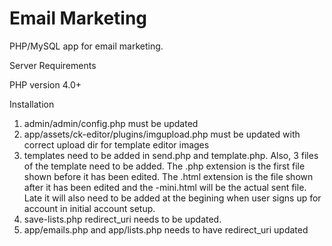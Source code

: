 Email Marketing
==============

PHP/MySQL app for email marketing.

Server Requirements

PHP version 4.0+

Installation

1. admin/admin/config.php must be updated
2. app/assets/ck-editor/plugins/imgupload.php must be updated with correct upload dir for template editor
images
3. templates need to be added in send.php and template.php. Also, 3 files of the template need to be added. The
.php extension is the first file shown before it has been edited. The .html extension is the file shown after it
has been edited and the -mini.html will be the actual sent file. Late it will also need to be added at the begining 
when user signs up for account in initial account setup.
4. save-lists.php redirect_uri needs to be updated.
5. app/emails.php and app/lists.php needs to have redirect_uri updated